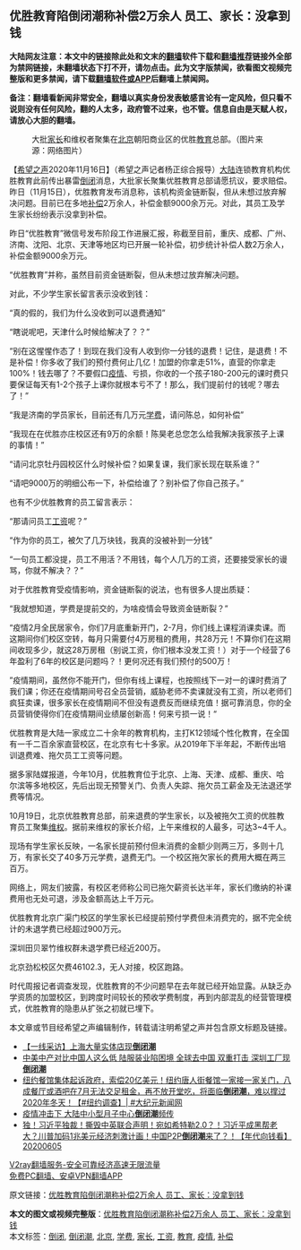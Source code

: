  <h2>优胜教育陷倒闭潮称补偿2万余人 员工、家长：没拿到钱</h2> <p class="notice"><b>大陆网友注意：本文中的链接除此处和文末的<a href="https://github.com/bannedbook/fanqiang" >翻墙</a>软件下载和<a href="https://github.com/killgcd/justmysocks/blob/master/README.md">翻墙推荐</a>链接外全部为禁网链接，未翻墙状态下打不开，请勿点击。此为文字版禁闻，欲看图文视频完整版和更多禁闻，请下载<a href="https://github.com/bannedbook/fanqiang">翻墙软件或APP</a>后翻墙上禁闻网。</p><p>备注：翻墙看新闻非常安全，翻墙以真实身份发表敏感言论有一定风险，但只看不说则没有任何风险，翻的人太多，政府管不过来，也不管。信息自由是天赋人权，请放心大胆的翻墙。</b></p>  <div class="entry"> <figure><figcaption>大批<a href="https://www.bannedbook.org/bnews/tag/%E5%AE%B6%E9%95%BF/" class="st_tag internal_tag" rel="tag" title="标签 家长 下的日志">家长</a>和维权者聚集在<a href="https://www.bannedbook.org/bnews/tag/%e5%8c%97%e4%ba%ac/" class="st_tag internal_tag" rel="tag" title="标签 北京 下的日志">北京</a>朝阳商业区的优胜<a href="https://www.bannedbook.org/bnews/tag/%e6%95%99%e8%82%b2/" class="st_tag internal_tag" rel="tag" title="标签 教育 下的日志">教育</a>总部。（图片来源：网络图片）</figcaption></figure> <p>【<span class='wp_keywordlink_affiliate'><a href="https://www.soundofhope.org" title="希望之声" target="_blank">希望之声</a></span>2020年11月16日】（希望之声记者杨正综合报导）<span class='wp_keywordlink_affiliate'><a href="https://www.bannedbook.org/" title="大陆" target="_blank">大陆</a></span>连锁教育机构优胜教育此前传出暴雷<a href="https://www.bannedbook.org/bnews/tag/%E5%80%92%E9%97%AD/" class="st_tag internal_tag" rel="tag" title="标签 倒闭 下的日志">倒闭</a>消息，大批家长聚集优胜教育总部请愿抗议，要求赔偿。昨日（11月15日），优胜教育发布消息称，该机构资金链断裂，但从未想过放弃解决问题。目前已在多地<a href="https://www.bannedbook.org/bnews/tag/%E8%A1%A5%E5%81%BF/" class="st_tag internal_tag" rel="tag" title="标签 补偿 下的日志">补偿</a>2万余人，补偿金额9000余万元。对此，其员工及学生家长纷纷表示没拿到补偿。</p> <p>昨日“优胜教育”微信号发布阶段工作进展汇报，称截至目前，重庆、成都、广州、济南、沈阳、北京、天津等地区均已开展一轮补偿，初步统计补偿人数2万余人，补偿金额9000余万元。</p> <p>“优胜教育”并称，虽然目前资金链断裂，但从未想过放弃解决问题。</p> <p>对此，不少学生家长留言表示没收到钱：</p> <p>“真的假的，我们为什么没收到可以退费通知”</p> <p>“瞎说呢吧，天津什么时候给解决了？？”</p> <p>“别在这惺惺作态了！到现在我们没有人收到你一分钱的退费！记住，是退费！不是补偿！你多收了我们的预付费何止几亿！加盟的你拿走51%，直营的你拿走100%！钱去哪了？不要假口<a href="https://www.bannedbook.org/bnews/tag/%E7%96%AB%E6%83%85/" class="st_tag internal_tag" rel="tag" title="标签 疫情 下的日志">疫情</a>、亏损，你收的一个孩子180-200元的课时费只要保证每天有1-2个孩子上课你就根本亏不了！那么，我们提前付的钱呢？哪去了！”</p>  <p>“我是济南的学员家长，目前还有几万元<a href="https://www.bannedbook.org/bnews/tag/%E5%AD%A6%E8%B4%B9/" class="st_tag internal_tag" rel="tag" title="标签 学费 下的日志">学费</a>，请问陈总，如何补偿”</p> <p>“我现在在优胜亦庄校区还有9万的余额！陈昊老总您怎么给我解决我家孩子上课的事情！”</p> <p>“请问北京牡丹园校区什么时候补偿？如果复课，我们家长现在联系谁？”</p> <p>“请吧9000万的明细公布一下，补偿给谁了？别补偿了你自己孩子。”</p> <p>也有不少优胜教育的员工留言表示：</p> <p>“那请问员工<a href="https://www.bannedbook.org/bnews/tag/%e5%b7%a5%e8%b5%84/" class="st_tag internal_tag" rel="tag" title="标签 工资 下的日志">工资</a>呢？”</p> <p>“作为你的员工，被欠了几万块钱，我真的没被补到一分钱”</p>  <p>“一句员工都没提，员工不用活？不用钱，每个人几万的工资，还要接受家长的谩骂，你就不解决？？”</p> <p>对于优胜教育受疫情影响，资金链断裂的说法，也有很多人提出质疑：</p> <p>“我就想知道，学费是提前交的，为啥疫情会导致资金链断裂？”</p> <p>“疫情2月全民居家令，你们7月底重新开门，2-7月，你们线上课程消课卖课。而这期间你们校区空转，每月只需要付4万房租的费用，共28万元！不算你们在这期间收现多少，就这28万房租（别说工资，你们根本没发工资！）对于一个经营了6年盈利了6年的校区是问题吗？！更何况还有我们预付的500万！</p> <p>”疫情期间，虽然你不能开门，但你有线上课程，也按照线下一对一的课时费消了我们课；你还在疫情期间号召全员营销，威胁老师不卖课就没有工资，所以老师们疯狂卖课，很多家长在疫情期间不但没有退费反而继续充值！据可靠消息，你的全员营销使得你们在疫情期间业绩屡创新高！何来亏损一说！“</p> <p>优胜教育是大陆一家成立二十余年的教育机构，主打K12领域个性化教育，在全国有一千二百余家直营校区，在北京有七十多家。从2019年下半年起，不断传出培训退费难、拖欠员工工资等问题。</p> <p>据多家陆媒报道，今年10月，优胜教育位于北京、上海、天津、成都、重庆、哈尔滨等多地校区，先后出现无预警关门、负责人失踪、拖欠员工薪金及无法退还学费等情况。</p>  <p>10月19日，北京优胜教育总部，前来退费的学生家长，以及被拖欠工资的优胜教育员工聚集<span class='wp_keywordlink_affiliate'><a href="https://www.bannedbook.org/bnews/weiquan/" title="维权" target="_blank">维权</a></span>。据前来维权的家长介绍，上午来维权的人最多，可达3~4千人。</p> <p>现场有学生家长反映，一名家长提前预付但未消费的金额少则两三万，多则十几万，有家长交了40多万元学费，退费无门。一个校区拖欠家长的费用大概在两三百万。</p> <p>网络上，网友们披露，有校区老师称公司已拖欠薪资长达半年，家长们缴纳的补课费用也无处可退，涉及金额高达上千万元。</p> <p>优胜教育北京广渠门校区的学生家长已经提前预付学费但未消费完的，据不完全统计的未退学费已经超过900万元。</p> <p>深圳田贝翠竹维权群未退学费已经近200万。</p> <p>北京劲松校区欠费46102.3，无人对接，校区跑路。</p> <p>时代周报记者调查发现，优胜教育的不少问题早在去年就已经开始显露。从缺乏办学资质的加盟校区，到跨度时间较长的预收学费制度，再到内部混乱的经营管理模式，优胜教育的隐患从扩张之初就已埋下。</p>  <p>本文章或节目经希望之声编辑制作，转载请注明希望之声并包含原文标题及链接。</p> <ul class='op-related-articles' title='相关阅读'> <li><a href='https://www.bannedbook.org/bnews/bannedvideo/20201103/1424816.html' target='_blank'>【一线采访】上海大量实体店现<b>倒闭潮</b></a></li> <li><a href='https://www.bannedbook.org/bnews/topimagenews/20201102/1424443.html' target='_blank'>中美中产对比中国人这么低 陆服装业陷困境 全球去中国 双重打击 深圳工厂现<b>倒闭潮</b></a></li> <li><a href='https://www.bannedbook.org/bnews/bannedvideo/20200917/1397823.html' target='_blank'>纽约餐馆集体起诉政府，索偿20亿美元！纽约唐人街餐馆一家接一家关门，八成餐厅或酒吧在7月无法交足租金，再不放开堂吃，将面临<b>倒闭潮</b>，难以撑过2020年冬天！【#纽约调查】| #大纪元新闻网</a></li> <li><a href='https://www.bannedbook.org/bnews/cnnews/20200817/1381219.html' target='_blank'>疫情冲击下 大陆中小型月子中心<b>倒闭潮</b>频传</a></li> <li><a href='https://www.bannedbook.org/bnews/taiwannews/20200605/1340275.html' target='_blank'>独！习近平独裁！撕毁中英联合声明！宛如希特勒2.0？！习近平成黑帮老大？川普加码1兆美元经济刺激计画！中国P2P<b>倒闭潮</b>来了？！【年代向钱看】20200605</a></li> </ul> <p class="texttj"> <a href="https://www.bannedbook.org/forum23/topic22702.html" target="_blank">V2ray翻墙服务-安全可靠经济高速无限流量</a><br/> <a href="https://github.com/bannedbook/fanqiang/wiki/%E7%A6%81%E9%97%BB%E7%BD%91%E5%AE%89%E5%8D%93%E7%BF%BB%E5%A2%99%E6%96%B0%E9%97%BBAPP" target="_blank">免费PC翻墙、安卓VPN翻墙APP</a></p><p>原文链接：<a class="src_link"  href="https://www.soundofhope.org/post/443413" target="_blank">优胜教育陷倒闭潮称补偿2万余人 员工、家长：没拿到钱</a></p><a name='sharetosocial'></a>       <div><b>本文的图文或视频完整版</b>：<a href='https://www.bannedbook.org/bnews/comments/20201116/1431944.html'>优胜教育陷倒闭潮称补偿2万余人 员工、家长：没拿到钱</a></div>  </div><!--END ENTRY--> <div class="postfooter"> <div>本文标签：<a href="https://www.bannedbook.org/bnews/tag/%E5%80%92%E9%97%AD/" rel="tag">倒闭</a>, <a href="https://www.bannedbook.org/bnews/tag/%E5%80%92%E9%97%AD%E6%BD%AE/" rel="tag">倒闭潮</a>, <a href="https://www.bannedbook.org/bnews/tag/%e5%8c%97%e4%ba%ac/" rel="tag">北京</a>, <a href="https://www.bannedbook.org/bnews/tag/%E5%AD%A6%E8%B4%B9/" rel="tag">学费</a>, <a href="https://www.bannedbook.org/bnews/tag/%E5%AE%B6%E9%95%BF/" rel="tag">家长</a>, <a href="https://www.bannedbook.org/bnews/tag/%e5%b7%a5%e8%b5%84/" rel="tag">工资</a>, <a href="https://www.bannedbook.org/bnews/tag/%e6%95%99%e8%82%b2/" rel="tag">教育</a>, <a href="https://www.bannedbook.org/bnews/tag/%E7%96%AB%E6%83%85/" rel="tag">疫情</a>, <a href="https://www.bannedbook.org/bnews/tag/%E8%A1%A5%E5%81%BF/" rel="tag">补偿</a></div>  </div><!--END POSTFOOTER--> 